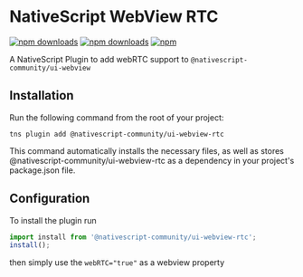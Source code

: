 # NativeScript WebView RTC
[![npm downloads](https://img.shields.io/npm/dm/@nativescript-community/ui-webview-rtc.svg)](https://www.npmjs.com/package/@nativescript-community/ui-webview-rtc)
[![npm downloads](https://img.shields.io/npm/dt/@nativescript-community/ui-webview-rtc.svg)](https://www.npmjs.com/package/@nativescript-community/ui-webview-rtc)
[![npm](https://img.shields.io/npm/v/@nativescript-community/ui-webview-rtc.svg)](https://www.npmjs.com/package/@nativescript-community/ui-webview-rtc)

A NativeScript Plugin to add webRTC support to `@nativescript-community/ui-webview`

## Installation
Run the following command from the root of your project:

`tns plugin add @nativescript-community/ui-webview-rtc`

This command automatically installs the necessary files, as well as stores @nativescript-community/ui-webview-rtc as a dependency in your project's package.json file.

## Configuration

To install the plugin run 
```typescript
import install from '@nativescript-community/ui-webview-rtc';
install();
```

then simply use the `webRTC="true"` as a webview property
